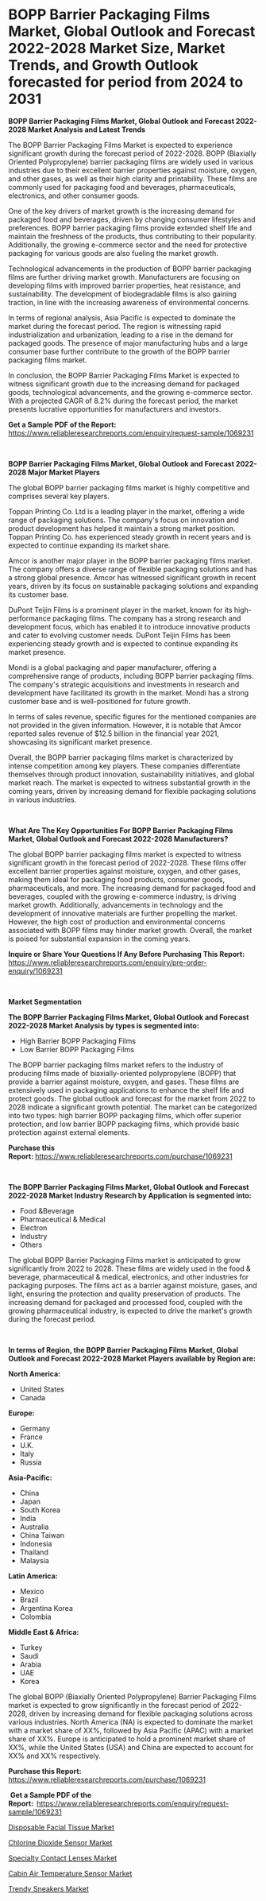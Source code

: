 <p><h1>BOPP Barrier Packaging Films Market, Global Outlook and Forecast 2022-2028 Market Size, Market Trends, and Growth Outlook forecasted for period from 2024 to 2031</h1></p><p><strong>BOPP Barrier Packaging Films Market, Global Outlook and Forecast 2022-2028 Market Analysis and Latest Trends</strong></p>
<p><p>The BOPP Barrier Packaging Films Market is expected to experience significant growth during the forecast period of 2022-2028. BOPP (Biaxially Oriented Polypropylene) barrier packaging films are widely used in various industries due to their excellent barrier properties against moisture, oxygen, and other gases, as well as their high clarity and printability. These films are commonly used for packaging food and beverages, pharmaceuticals, electronics, and other consumer goods.</p><p>One of the key drivers of market growth is the increasing demand for packaged food and beverages, driven by changing consumer lifestyles and preferences. BOPP barrier packaging films provide extended shelf life and maintain the freshness of the products, thus contributing to their popularity. Additionally, the growing e-commerce sector and the need for protective packaging for various goods are also fueling the market growth.</p><p>Technological advancements in the production of BOPP barrier packaging films are further driving market growth. Manufacturers are focusing on developing films with improved barrier properties, heat resistance, and sustainability. The development of biodegradable films is also gaining traction, in line with the increasing awareness of environmental concerns.</p><p>In terms of regional analysis, Asia Pacific is expected to dominate the market during the forecast period. The region is witnessing rapid industrialization and urbanization, leading to a rise in the demand for packaged goods. The presence of major manufacturing hubs and a large consumer base further contribute to the growth of the BOPP barrier packaging films market.</p><p>In conclusion, the BOPP Barrier Packaging Films Market is expected to witness significant growth due to the increasing demand for packaged goods, technological advancements, and the growing e-commerce sector. With a projected CAGR of 8.2% during the forecast period, the market presents lucrative opportunities for manufacturers and investors.</p></p>
<p><strong>Get a Sample PDF of the Report:&nbsp;</strong> <a href="https://www.reliableresearchreports.com/enquiry/request-sample/1069231">https://www.reliableresearchreports.com/enquiry/request-sample/1069231</a></p>
<p>&nbsp;</p>
<p><strong>BOPP Barrier Packaging Films Market, Global Outlook and Forecast 2022-2028 Major Market Players</strong></p>
<p><p>The global BOPP barrier packaging films market is highly competitive and comprises several key players. </p><p>Toppan Printing Co. Ltd is a leading player in the market, offering a wide range of packaging solutions. The company's focus on innovation and product development has helped it maintain a strong market position. Toppan Printing Co. has experienced steady growth in recent years and is expected to continue expanding its market share.</p><p>Amcor is another major player in the BOPP barrier packaging films market. The company offers a diverse range of flexible packaging solutions and has a strong global presence. Amcor has witnessed significant growth in recent years, driven by its focus on sustainable packaging solutions and expanding its customer base.</p><p>DuPont Teijin Films is a prominent player in the market, known for its high-performance packaging films. The company has a strong research and development focus, which has enabled it to introduce innovative products and cater to evolving customer needs. DuPont Teijin Films has been experiencing steady growth and is expected to continue expanding its market presence.</p><p>Mondi is a global packaging and paper manufacturer, offering a comprehensive range of products, including BOPP barrier packaging films. The company's strategic acquisitions and investments in research and development have facilitated its growth in the market. Mondi has a strong customer base and is well-positioned for future growth.</p><p>In terms of sales revenue, specific figures for the mentioned companies are not provided in the given information. However, it is notable that Amcor reported sales revenue of $12.5 billion in the financial year 2021, showcasing its significant market presence.</p><p>Overall, the BOPP barrier packaging films market is characterized by intense competition among key players. These companies differentiate themselves through product innovation, sustainability initiatives, and global market reach. The market is expected to witness substantial growth in the coming years, driven by increasing demand for flexible packaging solutions in various industries.</p></p>
<p>&nbsp;</p>
<p><strong>What Are The Key Opportunities For BOPP Barrier Packaging Films Market, Global Outlook and Forecast 2022-2028 Manufacturers?</strong></p>
<p><p>The global BOPP barrier packaging films market is expected to witness significant growth in the forecast period of 2022-2028. These films offer excellent barrier properties against moisture, oxygen, and other gases, making them ideal for packaging food products, consumer goods, pharmaceuticals, and more. The increasing demand for packaged food and beverages, coupled with the growing e-commerce industry, is driving market growth. Additionally, advancements in technology and the development of innovative materials are further propelling the market. However, the high cost of production and environmental concerns associated with BOPP films may hinder market growth. Overall, the market is poised for substantial expansion in the coming years.</p></p>
<p><strong>Inquire or Share Your Questions If Any Before Purchasing This Report:</strong> <a href="https://www.reliableresearchreports.com/enquiry/pre-order-enquiry/1069231">https://www.reliableresearchreports.com/enquiry/pre-order-enquiry/1069231</a></p>
<p>&nbsp;</p>
<p><strong>Market Segmentation</strong></p>
<p><strong>The BOPP Barrier Packaging Films Market, Global Outlook and Forecast 2022-2028 Market Analysis by types is segmented into:</strong></p>
<p><ul><li>High Barrier BOPP Packaging Films</li><li>Low Barrier BOPP Packaging Films</li></ul></p>
<p><p>The BOPP barrier packaging films market refers to the industry of producing films made of biaxially-oriented polypropylene (BOPP) that provide a barrier against moisture, oxygen, and gases. These films are extensively used in packaging applications to enhance the shelf life and protect goods. The global outlook and forecast for the market from 2022 to 2028 indicate a significant growth potential. The market can be categorized into two types: high barrier BOPP packaging films, which offer superior protection, and low barrier BOPP packaging films, which provide basic protection against external elements.</p></p>
<p><strong>Purchase this Report:&nbsp;</strong><a href="https://www.reliableresearchreports.com/purchase/1069231">https://www.reliableresearchreports.com/purchase/1069231</a></p>
<p>&nbsp;</p>
<p><strong>The BOPP Barrier Packaging Films Market, Global Outlook and Forecast 2022-2028 Market Industry Research by Application is segmented into:</strong></p>
<p><ul><li>Food &Beverage</li><li>Pharmaceutical & Medical</li><li>Electron</li><li>Industry</li><li>Others</li></ul></p>
<p><p>The global BOPP Barrier Packaging Films market is anticipated to grow significantly from 2022 to 2028. These films are widely used in the food & beverage, pharmaceutical & medical, electronics, and other industries for packaging purposes. The films act as a barrier against moisture, gases, and light, ensuring the protection and quality preservation of products. The increasing demand for packaged and processed food, coupled with the growing pharmaceutical industry, is expected to drive the market's growth during the forecast period.</p></p>
<p>&nbsp;</p>
<p><strong>In terms of Region, the BOPP Barrier Packaging Films Market, Global Outlook and Forecast 2022-2028 Market Players available by Region are:</strong></p>
<p>
    <p> <strong> North America: </strong>
        <ul>
            <li>United States</li>
            <li>Canada</li>
        </ul>
        </p> 
    <p> <strong> Europe: </strong>
        <ul>
            <li>Germany</li>
            <li>France</li>
            <li>U.K.</li>
            <li>Italy</li>
            <li>Russia</li>
        </ul>
        </p> 
    <p> <strong> Asia-Pacific: </strong>
        <ul>
            <li>China</li>
            <li>Japan</li>
            <li>South Korea</li>
            <li>India</li>
            <li>Australia</li>
            <li>China Taiwan</li>
            <li>Indonesia</li>
            <li>Thailand</li>
            <li>Malaysia</li>
        </ul>
        </p> 
    <p> <strong> Latin America: </strong>
        <ul>
            <li>Mexico</li>
            <li>Brazil</li>
            <li>Argentina Korea</li>
            <li>Colombia</li>
        </ul>
        </p> 
    <p> <strong> Middle East & Africa: </strong>
        <ul>
            <li>Turkey</li>
            <li>Saudi</li>
            <li>Arabia</li>
            <li>UAE</li>
            <li>Korea</li>
        </ul>
    </p>
    </p>
<p><p>The global BOPP (Biaxially Oriented Polypropylene) Barrier Packaging Films market is expected to grow significantly in the forecast period of 2022-2028, driven by increasing demand for flexible packaging solutions across various industries. North America (NA) is expected to dominate the market with a market share of XX%, followed by Asia Pacific (APAC) with a market share of XX%. Europe is anticipated to hold a prominent market share of XX%, while the United States (USA) and China are expected to account for XX% and XX% respectively.</p></p>
<p><strong>Purchase this Report: </strong><a href="https://www.reliableresearchreports.com/purchase/1069231">https://www.reliableresearchreports.com/purchase/1069231</a></p>
<p>&nbsp;<strong>Get a Sample PDF of the Report:&nbsp;&nbsp;</strong><a href="https://www.reliableresearchreports.com/enquiry/request-sample/1069231">https://www.reliableresearchreports.com/enquiry/request-sample/1069231</a></p>
<p><strong></strong></p>
<p><p><a href="https://medium.com/@skylargrant2023/disposable-facial-tissue-market-share-evolution-and-market-growth-trends-2024-2031-1ec9bf350ec4">Disposable Facial Tissue Market</a></p><p><a href="https://medium.com/p/bf7a1e6d3476/edit">Chlorine Dioxide Sensor Market</a></p><p><a href="https://medium.com/@skylargrant2023/specialty-contact-lenses-market-comprehensive-assessment-by-type-application-and-geography-852901413c57">Specialty Contact Lenses Market</a></p><p><a href="https://medium.com/p/e7667c3c3da4/edit">Cabin Air Temperature Sensor Market</a></p><p><a href="https://medium.com/@skylargrant2023/trendy-sneakers-market-analysis-its-cagr-market-segmentation-and-global-industry-overview-c10be9f0701d">Trendy Sneakers Market</a></p></p>